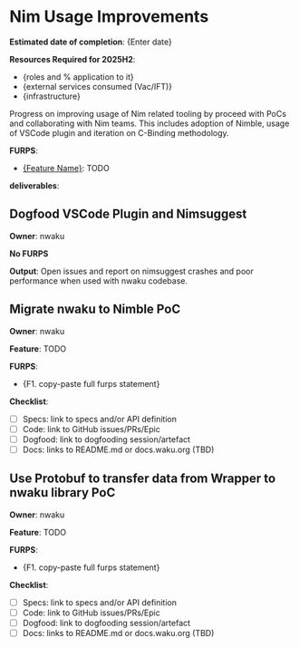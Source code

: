 # Nim Usage Improvements

**Estimated date of completion**: {Enter date}

**Resources Required for 2025H2**:
- {roles and % application to it}
- {external services consumed (Vac/IFT)}
- {infrastructure}

Progress on improving usage of Nim related tooling by proceed with PoCs and collaborating with Nim teams.
This includes adoption of Nimble, usage of VSCode plugin and iteration on C-Binding methodology.

**FURPS**:

- [{Feature Name}]({path/to/furps/file}): TODO 

**deliverables**: 

## Dogfood VSCode Plugin and Nimsuggest

**Owner**: nwaku

**No FURPS**

**Output**: Open issues and report on nimsuggest crashes and poor performance when used with nwaku codebase.

## Migrate nwaku to Nimble PoC

**Owner**: nwaku

**Feature**: TODO

**FURPS**:
- {F1. copy-paste full furps statement}

**Checklist**:
- [ ] Specs: link to specs and/or API definition
- [ ] Code: link to GitHub issues/PRs/Epic
- [ ] Dogfood: link to dogfooding session/artefact
- [ ] Docs: links to README.md or docs.waku.org (TBD)

## Use Protobuf to transfer data from Wrapper to nwaku library PoC

**Owner**: nwaku

**Feature**: TODO

**FURPS**:
- {F1. copy-paste full furps statement}

**Checklist**:
- [ ] Specs: link to specs and/or API definition
- [ ] Code: link to GitHub issues/PRs/Epic
- [ ] Dogfood: link to dogfooding session/artefact
- [ ] Docs: links to README.md or docs.waku.org (TBD)